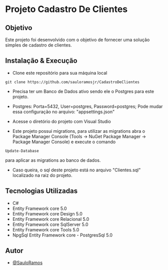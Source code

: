 
# Projeto Cadastro De Clientes

## Objetivo
Este projeto foi desenvolvido com o objetivo de fornecer uma solução simples de cadastro de clientes.



## Instalação & Execução

- Clone este repositório para sua máquina local
```
git clone https://github.com/sauloramosjr/CadastroDeClientes
```
- Precisa ter um Banco de Dados ativo sendo ele o Postgres para este projeto.
- Postgres: Porta=5432, User=postgres, Password=postgres;  Pode mudar essa configuração no arquivo: "appsettings.json"

- Acesse o diretório do projeto com Visual Studio
- Este projeto possui migrations, para utilizar as migrations abra o Package Manager Console (Tools -> NuGet Package Manager -> Package Manager Console) e execute o comando
 ```
 Update-Database
 ```
 para aplicar as migrations ao banco de dados.
 
 - Caso queira, o sql deste projeto está no arquivo "Clientes.sql" localizado na raiz do projeto.
 
## Tecnologias Utilizadas

- C#
- Entity Framework core 5.0
- Entity Framework core Design 5.0
- Entity Framework core Relacional 5.0
- Entity Framework core SqlServer 5.0
- Entity Framework core Tools 5.0
- NpgSql Entity Framework core - PostgresSql 5.0

## Autor

- [@SauloRamos](https://www.github.com/sauloramosjr)

